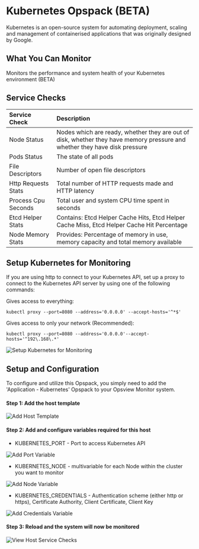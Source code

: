 # Kubernetes Opspack (BETA)

Kubernetes is an open-source system for automating deployment, scaling and management of containerised applications that was originally designed by Google.

## What You Can Monitor

Monitors the performance and system health of your Kubernetes environment (BETA)

## Service Checks

| Service Check | Description |
|:------------- | :------------- |
|Node Status|Nodes which are ready, whether they are out of disk, whether they have memory pressure and whether they have disk pressure |
|Pods Status|The state of all pods |
|File Descriptors|Number of open file descriptors |
|Http Requests Stats|Total number of HTTP requests made and HTTP latency |
|Process Cpu Seconds|Total user and system CPU time spent in seconds |
|Etcd Helper Stats|Contains: Etcd Helper Cache Hits, Etcd Helper Cache Miss, Etcd Helper Cache Hit Percentage |
|Node Memory Stats|Provides: Percentage of memory in use, memory capacity and total memory available |

## Setup Kubernetes for Monitoring

If you are using http to connect to your Kubernetes API, set up a proxy to connect to the Kubernetes API server by using one of the following commands:

Gives access to everything:

```kubectl proxy --port=8080 --address='0.0.0.0' --accept-hosts='^*$'```

Gives access to only your network (Recommended):

```kubectl proxy --port=8080 --address='0.0.0.0'--accept-hosts='^192\.168\.*'```

![Setup Kubernetes for Monitoring](/docs/img/setup_kubernetes_for_monitoring.png?raw=true)

## Setup and Configuration

To configure and utilize this Opspack, you simply need to add the 'Application - Kubernetes' Opspack to your Opsview Monitor system.

#### Step 1: Add the host template

![Add Host Template](/docs/img/add_kubernetes_host.png?raw=true)

#### Step 2: Add and configure variables required for this host

* KUBERNETES_PORT - Port to access Kubernetes API

![Add Port Variable](/docs/img/add_kubernetes_port_variable.png?raw=true)

* KUBERNETES_NODE - multivariable for each Node within the cluster you want to monitor

![Add Node Variable](/docs/img/add_kubernetes_node_variable.png?raw=true)

* KUBERNETES_CREDENTIALS  - Authentication scheme (either http or https), Certificate Authority, Client Certificate, Client Key

![Add Credentials Variable](/docs/img/add_kubernetes_credentials_variable.png?raw=true)

#### Step 3: Reload and the system will now be monitored

![View Host Service Checks](/docs/img/view_kubernetes_service_checks.png?raw=true)
